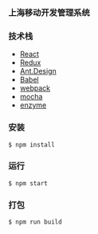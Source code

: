 
### 上海移动开发管理系统

### 技术栈

- [React](https://facebook.github.io/react/)
- [Redux](https://github.com/reactjs/redux)
- [Ant.Design](http://ant.design/)
- [Babel](https://babeljs.io/)
- [webpack](https://webpack.github.io/)
- [mocha](https://mochajs.org/)
- [enzyme](https://github.com/airbnb/enzyme)

### 安装


```shell
$ npm install
```

### 运行
```shell
$ npm start
```

### 打包
```shell
$ npm run build
```